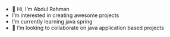 - 👋 Hi, I’m Abdul Rahman
-  I’m interested in creating awesome projects
-  I’m currently learning java spring
- 💞 I’m looking to collaborate on java application based projects 

<!---
Rahmans-Account/Rahmans-Account is a ✨ special ✨ repository because its `README.md` (this file) appears on your GitHub profile.
You can click the Preview link to take a look at your changes.
--->
